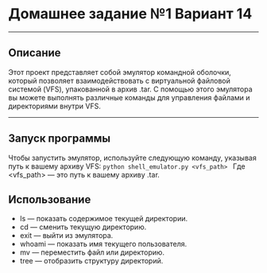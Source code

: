 # Домашнее задание №1 Вариант 14
___
## Описание
Этот проект представляет собой эмулятор командной оболочки, который позволяет взаимодействовать с виртуальной файловой системой (VFS), упакованной в архив .tar. С помощью этого эмулятора вы можете выполнять различные команды для управления файлами и директориями внутри VFS.
___
## Запуск программы
Чтобы запустить эмулятор, используйте следующую команду, указывая путь к вашему архиву VFS: `python shell_emulator.py <vfs_path>
` Где <vfs_path> — это путь к вашему архиву .tar.
## Использование
- ls — показать содержимое текущей директории.
- cd <directory> — сменить текущую директорию.
- exit — выйти из эмулятора.
- whoami — показать имя текущего пользователя.
- mv <source> <destination> — переместить файл или директорию.
- tree — отобразить структуру директорий.
